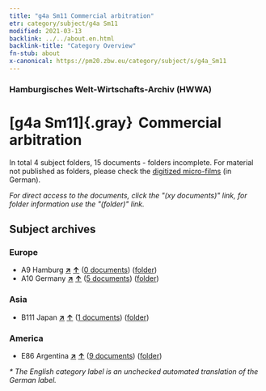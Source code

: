 ```yaml
---
title: "g4a Sm11 Commercial arbitration"
etr: category/subject/g4a Sm11
modified: 2021-03-13
backlink: ../../about.en.html
backlink-title: "Category Overview"
fn-stub: about
x-canonical: https://pm20.zbw.eu/category/subject/s/g4a_Sm11
---
```


### Hamburgisches Welt-Wirtschafts-Archiv (HWWA)
# [g4a Sm11]{.gray}&#8201; Commercial arbitration&#160; 





In total 4 subject folders, 15 documents - folders incomplete.
For material not published as folders, please check the [digitized micro-films](/film/h1_sh.de.html) (in German).

_For direct access to the documents, click the "(xy documents)" link, for folder information use the "(folder)" link._

## Subject archives



### Europe

- A9 Hamburg [**&nearr;**](../../../geo/i/140905/about.en.html "Hamburg (all folders)") [**&uarr;**](../../../geo/about.en.html#A9 "Country category system") (<a href="https://pm20.zbw.eu/dfgview/sh/140905,144541" title="about: Hamburg : Commercial arbitration" target="_blank">0 documents</a>) ([folder](../../../../folder/sh/1409xx/140905/1445xx/144541/about.en.html))
- A10 Germany [**&nearr;**](../../../geo/i/126128/about.en.html "Germany (all folders)") [**&uarr;**](../../../geo/about.en.html#A10 "Country category system") (<a href="https://pm20.zbw.eu/dfgview/sh/126128,144541" title="about: Germany : Commercial arbitration" target="_blank">5 documents</a>) ([folder](../../../../folder/sh/1261xx/126128/1445xx/144541/about.en.html))

### Asia

- B111 Japan [**&nearr;**](../../../geo/i/141272/about.en.html "Japan (all folders)") [**&uarr;**](../../../geo/about.en.html#B111 "Country category system") (<a href="https://pm20.zbw.eu/dfgview/sh/141272,144541" title="about: Japan : Commercial arbitration" target="_blank">1 documents</a>) ([folder](../../../../folder/sh/1412xx/141272/1445xx/144541/about.en.html))

### America

- E86 Argentina [**&nearr;**](../../../geo/i/141692/about.en.html "Argentina (all folders)") [**&uarr;**](../../../geo/about.en.html#E86 "Country category system") (<a href="https://pm20.zbw.eu/dfgview/sh/141692,144541" title="about: Argentina : Commercial arbitration" target="_blank">9 documents</a>) ([folder](../../../../folder/sh/1416xx/141692/1445xx/144541/about.en.html))


_* The English category label is an unchecked automated translation of the German label._

